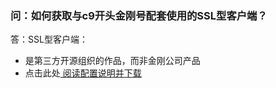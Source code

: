 ### 问：如何获取与c9开头金刚号配套使用的SSL型客户端？
答：SSL型客户端：
- 是第三方开源组织的作品，而非金刚公司产品
- 点击此处[ 阅读配置说明并下载 ](https://a2zitpro.github.io/web/win)
